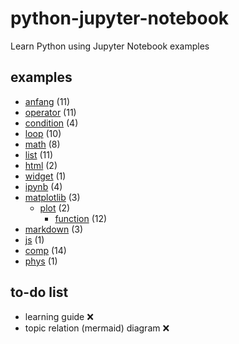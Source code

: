 # python-jupyter-notebook
Learn Python using Jupyter Notebook examples


## examples
+ [anfang](anfang/README.md) (11)
+ [operator](operator/README.md) (11)
+ [condition](condition/README.md) (4)
+ [loop](loop/README.md) (10)
+ [math](math/README.md) (8)
+ [list](list/README.md) (11)
+ [html](html/README.md) (2)
+ [widget](widget/README.md) (1)
+ [ipynb](ipynb/README.md) (4)
+ [matplotlib](matplotlib/README.md) (3)
  + [plot](matplotlib/plot/README.md) (2)
	+ [function](matplotlib/plot/function/README.md) (12)
+ [markdown](markdown/README.md) (3)
+ [js](js/README.md) (1)
+ [comp](comp/README.md) (14)
+ [phys](phys/README.md) (1)


## to-do list
+ learning guide :x:
+ topic relation (mermaid) diagram :x:
